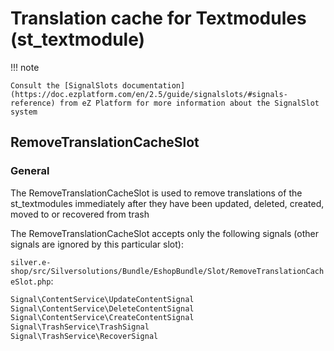 # Translation cache for Textmodules (st_textmodule)

!!! note

    Consult the [SignalSlots documentation](https://doc.ezplatform.com/en/2.5/guide/signalslots/#signals-reference) from eZ Platform for more information about the SignalSlot system

## RemoveTranslationCacheSlot

### General

The RemoveTranslationCacheSlot is used to remove translations of the st\_textmodules immediately after they have been updated, deleted, created, moved to or recovered from trash

The RemoveTranslationCacheSlot accepts only the following signals (other signals are ignored by this particular slot):

`silver.e-shop/src/Silversolutions/Bundle/EshopBundle/Slot/RemoveTranslationCacheSlot.php`:

``` php
Signal\ContentService\UpdateContentSignal
Signal\ContentService\DeleteContentSignal
Signal\ContentService\CreateContentSignal
Signal\TrashService\TrashSignal
Signal\TrashService\RecoverSignal
```

